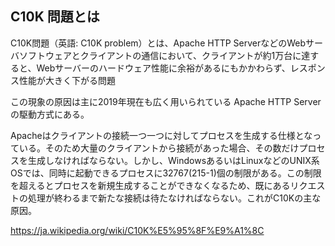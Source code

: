## C10K 問題とは

C10K問題（英語: C10K problem）とは、Apache HTTP ServerなどのWebサーバソフトウェアとクライアントの通信において、クライアントが約1万台に達すると、Webサーバーのハードウェア性能に余裕があるにもかかわらず、レスポンス性能が大きく下がる問題

この現象の原因は主に2019年現在も広く用いられている Apache HTTP Server の駆動方式にある。

Apacheはクライアントの接続一つ一つに対してプロセスを生成する仕様となっている。そのため大量のクライアントから接続があった場合、その数だけプロセスを生成しなければならない。しかし、WindowsあるいはLinuxなどのUNIX系OSでは、同時に起動できるプロセスに32767(215-1)個の制限がある。この制限を超えるとプロセスを新規生成することができなくなるため、既にあるリクエストの処理が終わるまで新たな接続は待たなければならない。これがC10Kの主な原因。

https://ja.wikipedia.org/wiki/C10K%E5%95%8F%E9%A1%8C
